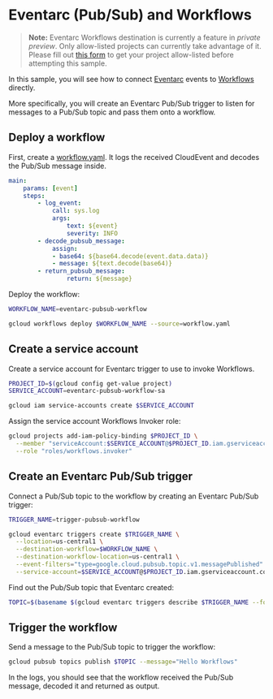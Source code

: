 # Eventarc (Pub/Sub) and Workflows

> **Note:** Eventarc Workflows destination is currently a feature in *private preview*.
> Only allow-listed projects can currently take advantage of it. Please fill out
> [this form](https://docs.google.com/forms/d/e/1FAIpQLSdgwrSV8Y4xZv_tvI6X2JEGX1-ty9yizv3_EAOVHWVKXvDLEA/viewform?resourcekey=0-1ftfaZAk_IS2J61P6r1mSw)
> to get your project allow-listed before attempting this sample.

In this sample, you will see how to connect
[Eventarc](https://cloud.google.com/eventarc/docs) events to
[Workflows](https://cloud.google.com/workflows/docs) directly.

More specifically, you will create an Eventarc Pub/Sub trigger to listen for
messages to a Pub/Sub topic and pass them onto a workflow.

## Deploy a workflow

First, create a [workflow.yaml](workflow.yaml). It logs the received
CloudEvent and decodes the Pub/Sub message inside.

```yaml
main:
    params: [event]
    steps:
        - log_event:
            call: sys.log
            args:
                text: ${event}
                severity: INFO
        - decode_pubsub_message:
            assign:
            - base64: ${base64.decode(event.data.data)}
            - message: ${text.decode(base64)}
        - return_pubsub_message:
                return: ${message}
```

Deploy the workflow:

```sh
WORKFLOW_NAME=eventarc-pubsub-workflow

gcloud workflows deploy $WORKFLOW_NAME --source=workflow.yaml
```

## Create a service account

Create a service account for Eventarc trigger to use to invoke Workflows.

```sh
PROJECT_ID=$(gcloud config get-value project)
SERVICE_ACCOUNT=eventarc-pubsub-workflow-sa

gcloud iam service-accounts create $SERVICE_ACCOUNT
```

Assign the service account Workflows Invoker role:

```sh
gcloud projects add-iam-policy-binding $PROJECT_ID \
  --member "serviceAccount:$SERVICE_ACCOUNT@$PROJECT_ID.iam.gserviceaccount.com" \
  --role "roles/workflows.invoker"
```

## Create an Eventarc Pub/Sub trigger

Connect a Pub/Sub topic to the workflow by creating an Eventarc Pub/Sub
trigger:

```sh
TRIGGER_NAME=trigger-pubsub-workflow

gcloud eventarc triggers create $TRIGGER_NAME \
  --location=us-central1 \
  --destination-workflow=$WORKFLOW_NAME \
  --destination-workflow-location=us-central1 \
  --event-filters="type=google.cloud.pubsub.topic.v1.messagePublished" \
  --service-account=$SERVICE_ACCOUNT@$PROJECT_ID.iam.gserviceaccount.com
```

Find out the Pub/Sub topic that Eventarc created:

```sh
TOPIC=$(basename $(gcloud eventarc triggers describe $TRIGGER_NAME --format='value(transport.pubsub.topic)'))
```

## Trigger the workflow

Send a message to the Pub/Sub topic to trigger the workflow:

```sh
gcloud pubsub topics publish $TOPIC --message="Hello Workflows"
```

In the logs, you should see that the workflow received the Pub/Sub
message, decoded it and returned as output.
